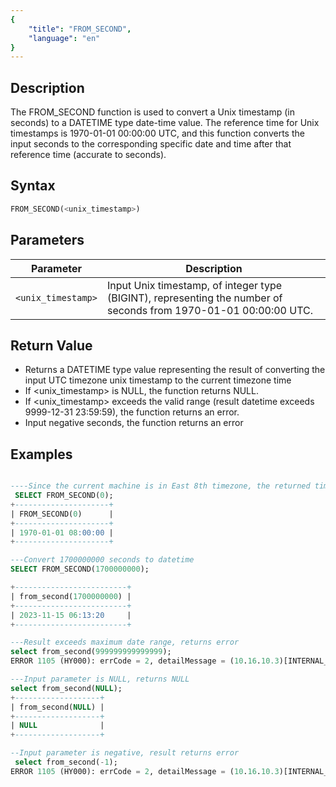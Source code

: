```yaml
---
{
    "title": "FROM_SECOND",
    "language": "en"
}
---
```


## Description
The FROM_SECOND function is used to convert a Unix timestamp (in seconds) to a DATETIME type date-time value. The reference time for Unix timestamps is 1970-01-01 00:00:00 UTC, and this function converts the input seconds to the corresponding specific date and time after that reference time (accurate to seconds).

## Syntax

```sql
FROM_SECOND(<unix_timestamp>)
```

## Parameters

| Parameter | Description |
| -- | -- |
| `<unix_timestamp>` | Input Unix timestamp, of integer type (BIGINT), representing the number of seconds from 1970-01-01 00:00:00 UTC. |

## Return Value

- Returns a DATETIME type value representing the result of converting the input UTC timezone unix timestamp to the current timezone time
- If <unix_timestamp> is NULL, the function returns NULL.
- If <unix_timestamp> exceeds the valid range (result datetime exceeds 9999-12-31 23:59:59), the function returns an error.
- Input negative seconds, the function returns an error

## Examples

```sql

----Since the current machine is in East 8th timezone, the returned time is 8 hours ahead of UTC
 SELECT FROM_SECOND(0);
+---------------------+
| FROM_SECOND(0)      |
+---------------------+
| 1970-01-01 08:00:00 |
+---------------------+

---Convert 1700000000 seconds to datetime
SELECT FROM_SECOND(1700000000);

+-------------------------+
| from_second(1700000000) |
+-------------------------+
| 2023-11-15 06:13:20     |
+-------------------------+

---Result exceeds maximum date range, returns error
select from_second(999999999999999);
ERROR 1105 (HY000): errCode = 2, detailMessage = (10.16.10.3)[INTERNAL_ERROR]The function from_second Argument value is out of DateTime range

---Input parameter is NULL, returns NULL
select from_second(NULL);
+-------------------+
| from_second(NULL) |
+-------------------+
| NULL              |
+-------------------+

--Input parameter is negative, result returns error
 select from_second(-1);
ERROR 1105 (HY000): errCode = 2, detailMessage = (10.16.10.3)[INTERNAL_ERROR]The function from_second Argument value must be non-negative
```